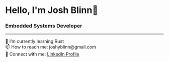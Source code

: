 <p align="center">
<h1>Hello, I'm Josh Blinn🙂</h1>
<h3>Embedded Systems Developer</h3>
</p>
<hr>
<p>
🌱 I’m currently learning Rust<br>
📫 How to reach me: joshyblinn@gmail.com<br>
🔗 Connect with me: <a href="https://www.linkedin.com/in/josh-blinn/">LinkedIn Profile</a>
</p>

<!--
**LeBlinn/LeBlinn** is a ✨ _special_ ✨ repository because its `README.md` (this file) appears on your GitHub profile.

Here are some ideas to get you started:

- 🔭 I’m currently working on ...
- 🌱 I’m currently learning ...
- 👯 I’m looking to collaborate on ...
- 🤔 I’m looking for help with ...
- 💬 Ask me about ...
- 📫 How to reach me: ...
- 😄 Pronouns: ...
- ⚡ Fun fact: ...
-->

